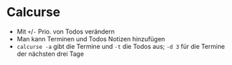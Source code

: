 # Calcurse

- Mit `+`/`-` Prio. von Todos verändern
- Man kann Terminen und Todos Notizen hinzufügen
- `calcurse -a` gibt die Termine und `-t` die Todos aus; `-d 3` für die Termine der nächsten drei Tage
